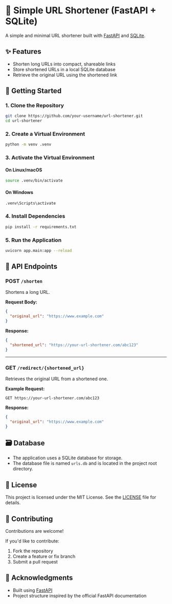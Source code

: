 # 🔗 Simple URL Shortener (FastAPI + SQLite)

A simple and minimal URL shortener built with [FastAPI](https://fastapi.tiangolo.com/) and [SQLite](https://www.sqlite.org/index.html).

## ✨ Features

- Shorten long URLs into compact, shareable links
- Store shortened URLs in a local SQLite database
- Retrieve the original URL using the shortened link

## 🚀 Getting Started

### 1. Clone the Repository

```bash
git clone https://github.com/your-username/url-shortener.git
cd url-shortener
```

### 2. Create a Virtual Environment

```bash
python -m venv .venv
```

### 3. Activate the Virtual Environment

#### On Linux/macOS

```bash
source .venv/bin/activate
```

#### On Windows

```bash
.venv\Scripts\activate
```

### 4. Install Dependencies

```bash
pip install -r requirements.txt
```

### 5. Run the Application

```bash
uvicorn app.main:app --reload
```

## 📡 API Endpoints

### POST `/shorten`

Shortens a long URL.

**Request Body:**

```json
{
  "original_url": "https://www.example.com"
}
```

**Response:**

```json
{
  "shortened_url": "https://your-url-shortener.com/abc123"
}
```

---

### GET `/redirect/{shortened_url}`

Retrieves the original URL from a shortened one.

**Example Request:**

```
GET https://your-url-shortener.com/abc123
```

**Response:**

```json
{
  "original_url": "https://www.example.com"
}
```

## 🗃️ Database

- The application uses a SQLite database for storage.
- The database file is named `urls.db` and is located in the project root directory.

## 🪪 License

This project is licensed under the MIT License. See the [LICENSE](LICENSE) file for details.

## 🤝 Contributing

Contributions are welcome!

If you'd like to contribute:

1. Fork the repository
2. Create a feature or fix branch
3. Submit a pull request

## 🙏 Acknowledgments

- Built using [FastAPI](https://fastapi.tiangolo.com/)
- Project structure inspired by the official FastAPI documentation
